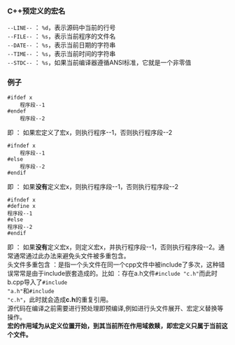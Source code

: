 ### C++预定义的宏名

<code>--LINE--</code> ： <code>%d</code>，表示源码中当前的行号<br>
<code>--FILE--</code> ： <code>%s</code>，表示当前程序的文件名<br>
<code>--DATE--</code> ： <code>%s</code>，表示当前日期的字符串<br>
<code>--TIME--</code> ： <code>%s</code>，表示当前时间的字符串<br>
<code>--STDC--</code> ： <code>%s</code>，如果当前编译器遵循ANSI标准，它就是一个非零值  

### 例子

    #ifdef x
        程序段--1
    #endef
        程序段--2
即 ： 如果宏定义了宏x，则执行程序--1，否则执行程序段--2

    #ifndef x
        程序段--1
    #else
        程序段--2
    #endif
即 ： 如果<b>没有</b>定义宏x，则执行程序段--1，否则执行程序段--2

    #ifndef x
    #define x
    程序段--1
    #else
    程序段--2
    #endif
即 ： 如果<b>没有</b>定义宏x，则定义宏x，并执行程序段--1，否则执行程序段--2。通常通常通过此办法来避免头文件被多重包含。<br>
头文件多重包含 ：是指一个头文件在同一个cpp文件中被include了多次，这种错误常常是由于include嵌套造成的。比如 ：存在a.h文件<code>#include "c.h"</code>而此时b.cpp导入了<code>#include "a.h"</code>和<code>#include "c.h"</code>，此时就会造成<b>c.h</b>的重复引用。<br>
源代码在编译之前需要进行预处理即预编译,例如进行头文件展开、宏定义替换等操作。<br>
<b>宏的作用域为从定义位置开始，到其当前所在作用域救赎，即宏定义只属于当前这个文件。</b>